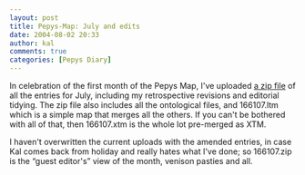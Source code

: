 ```yaml
---
layout: post
title: Pepys-Map: July and edits
date: 2004-08-02 20:33
author: kal
comments: true
categories: [Pepys Diary]
---
```

<p>In celebration of the first month of the Pepys Map, I've uploaded <a href="http://www.techquila.com/blog/archives/166107.zip">a zip file</a> of all the entries for July, including my retrospective revisions and editorial tidying. The zip file also includes all the ontological files, and 166107.ltm which is a simple map that merges all the others.  If you can't be bothered with all of that, then 166107.xtm is the whole lot pre-merged as XTM.</p>
<p>I haven't overwritten the current uploads with the amended entries, in case Kal comes back from holiday and really hates what I've done; so 166107.zip is the &#x201c;guest editor's&#x201d; view of the month, venison pasties and all.</p>

